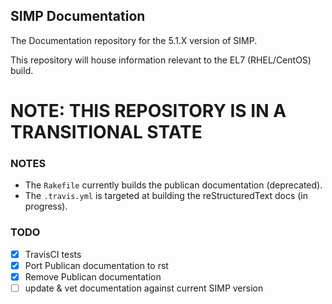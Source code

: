 ## SIMP Documentation

The Documentation repository for the 5.1.X version of SIMP.

This repository will house information relevant to the EL7 (RHEL/CentOS) build.

# NOTE: THIS REPOSITORY IS IN A TRANSITIONAL STATE

### NOTES
* The `Rakefile` currently builds the publican documentation (deprecated).
* The `.travis.yml` is targeted at building the reStructuredText docs (in progress).

### TODO
- [X] TravisCI tests
- [X] Port Publican documentation to rst
- [X] Remove Publican documentation
- [ ] update & vet documentation against current SIMP version
